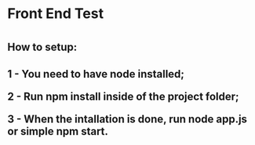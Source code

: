 <h1>Front End Test<h1>

<h2>How to setup:<h2>
 <p>1 - You need to have node installed;</p>
<p>2 - Run npm install inside of the project folder;</p>
<p>3 - When the intallation is done, run node app.js or simple npm start.</p>
